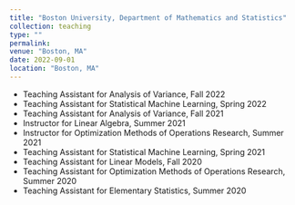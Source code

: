 ```yaml
---
title: "Boston University, Department of Mathematics and Statistics"
collection: teaching
type: ""
permalink: 
venue: "Boston, MA"
date: 2022-09-01
location: "Boston, MA"
---
```


* Teaching Assistant for Analysis of Variance, Fall 2022
* Teaching Assistant for Statistical Machine Learning, Spring 2022
* Teaching Assistant for Analysis of Variance, Fall 2021
* Instructor for Linear Algebra, Summer 2021
* Instructor for Optimization Methods of Operations Research, Summer 2021
* Teaching Assistant for Statistical Machine Learning, Spring 2021
* Teaching Assistant for Linear Models, Fall 2020
* Teaching Assistant for Optimization Methods of Operations Research, Summer 2020
* Teaching Assistant for Elementary Statistics, Summer 2020
  
